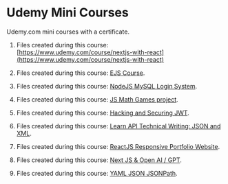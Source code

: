 # Udemy Mini Courses

Udemy.com mini courses with a certificate.

1. Files created during this course:
   [https://www.udemy.com/course/nextjs-with-react](https://www.udemy.com/course/nextjs-with-react)

2. Files created during this course: [EJS Course](https://www.udemy.com/course/ejs-fullstack-web-development-masterclass).

3. Files created during this course:
   [NodeJS MySQL Login System](https://www.udemy.com/course/the-complete-nodejs-mysql-login-system).

4. Files created during this course: [JS Math Games project](https://www.udemy.com/course/javascript-math-game).

5. Files created during this course: [Hacking and Securing JWT](https://www.udemy.com/course/hacking-and-securing-jwt).

6. Files created during this course:
   [Learn API Technical Writing: JSON and XML](https://www.udemy.com/course/api-documentation-1-json-and-xml).

7. Files created during this course:
   [ReactJS Responsive Portfolio Website](https://www.udemy.com/course/the-ultimate-react-js-responsive-portfolio-website).

8. Files created during this course: [Next JS & Open AI / GPT](https://www.udemy.com/course/next-js-ai).

9. Files created during this course: [YAML JSON JSONPath](https://www.udemy.com/course/ultimate-yaml-json-jsonpath-tutorial).
